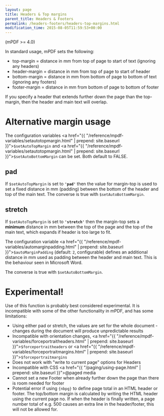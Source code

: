 ```yaml
---
layout: page
title: Headers & Top margins
parent_title: Headers & Footers
permalink: /headers-footers/headers-top-margins.html
modification_time: 2015-08-05T11:59:53+00:00
---
```


(mPDF >= 4.0)

In standard usage, mPDF sets the following:

- top-margin = distance in mm from top of page to start of text (ignoring any headers)
- header-margin = distance in mm from top of page to start of header
- bottom-margin = distance in mm from bottom of page to bottom of text (ignoring any footers)
- footer-margin = distance in mm from bottom of page to bottom of footer

If you specify a header that extends further down the page than the top-margin, then the header and main text will overlap.

# Alternative margin usage

The configuration variables <a href="{{ "/reference/mpdf-variables/setautotopmargin.html" | prepend: site.baseurl }}">`$setAutoTopMargin`</a> 
and <a href="{{ "/reference/mpdf-variables/setautotopmargin.html" | prepend: site.baseurl }}">`$setAutoBottomMargin`</a> can be set. Both default to <span class="smallblock">FALSE</span>.

## pad

If `$setAutoTopMargin` is set to **`'pad'`** then the value for margin-top is used to set a fixed distance in mm 
(padding) between the bottom of the header and top of the main text. The converse is true with `$setAutoBottomMargin`.

## stretch

If `$setAutoTopMargin` is set to **`'stretch'`** then the margin-top sets a **minimum** 
distance in mm between the top of the page and the top of the main text, which expands if header is too large to fit. 

The configuration variable <a href="{{ "/reference/mpdf-variables/automarginpadding.html" | prepend: site.baseurl }}">`$autoMarginPadding`</a>
(default: `2`, configurable) defines an additional distance in mm used as padding between the header and main text. This is the behaviour seen 
in Microsoft Word.

The converse is true with `$setAutoBottomMargin`.

# Experimental!

Use of this function is probably best considered experimental. It is incompatible with some of the other 
functionality in mPDF, and has some limitations:

- Using either pad or stretch, the values are set for the whole document - changes during the document will 
  produce unpredictable results
- Incompatible with orientation changes, 
  <a href="{{ "/reference/mpdf-variables/forceportraitheaders.html" | prepend: site.baseurl }}">`$forceportraitheaders`</a> 
  or <a href="{{ "/reference/mpdf-variables/forceportraitmargins.html" | prepend: site.baseurl }}">`$forceportraitmargins`</a>
- Does not work with "write to current page" options for Headers
- Incompatible with CSS <a href="{{ "/paging/using-page.html" | prepend: site.baseurl }}">@page</a>d media
- Cannot set a new Footer when already further down the page than there is room needed for footer
- Potential error if using `{nbpg}` to define page total in an HTML header or footer. The top/bottom margin is 
  calculated by writing the HTML header using the current page no. If when the header is finally written, 
  a page number total of e.g. 500 causes an extra line in the header/footer, this will not be allowed for.

